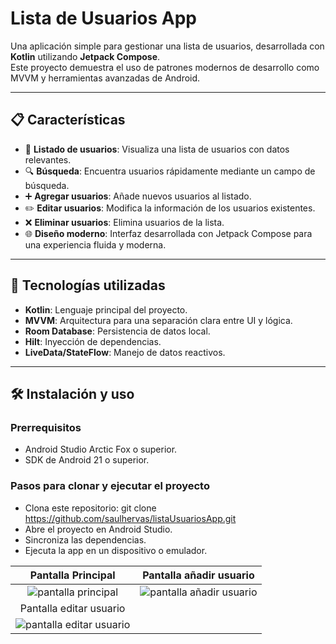 # Lista de Usuarios App

Una aplicación simple para gestionar una lista de usuarios, desarrollada con **Kotlin** utilizando **Jetpack Compose**.  
Este proyecto demuestra el uso de patrones modernos de desarrollo como MVVM y herramientas avanzadas de Android.

---

## 📋 Características

- 📂 **Listado de usuarios**: Visualiza una lista de usuarios con datos relevantes.  
- 🔍 **Búsqueda**: Encuentra usuarios rápidamente mediante un campo de búsqueda.  
- ➕ **Agregar usuarios**: Añade nuevos usuarios al listado.  
- ✏️ **Editar usuarios**: Modifica la información de los usuarios existentes.  
- ❌ **Eliminar usuarios**: Elimina usuarios de la lista.  
- 🌐 **Diseño moderno**: Interfaz desarrollada con Jetpack Compose para una experiencia fluida y moderna.  

---
## 🚀 Tecnologías utilizadas

- **Kotlin**: Lenguaje principal del proyecto.  
- **MVVM**: Arquitectura para una separación clara entre UI y lógica.  
- **Room Database**: Persistencia de datos local.  
- **Hilt**: Inyección de dependencias.  
- **LiveData/StateFlow**: Manejo de datos reactivos.  

---

## 🛠️ Instalación y uso

### Prerrequisitos
- Android Studio Arctic Fox o superior.  
- SDK de Android 21 o superior.
### Pasos para clonar y ejecutar el proyecto
- Clona este repositorio:
  git clone https://github.com/saulhervas/listaUsuariosApp.git
- Abre el proyecto en Android Studio.
- Sincroniza las dependencias.
- Ejecuta la app en un dispositivo o emulador.



|                               Pantalla Principal                              |                                   Pantalla añadir usuario                                |
|:------------------------------------------------------------------------------:|:------------------------------------------------------------------------------:|
|   ![pantalla principal](https://github.com/saulhervas/listaUsuariosApp/assets/136034899/df36225e-05fe-4c5a-8279-6d28d4dace47)   |    ![pantalla añadir usuario](https://github.com/saulhervas/listaUsuariosApp/assets/136034899/5a442560-5ee6-41d0-854a-381129528105)    |
|                               Pantalla editar usuario                              |    
|  ![pantalla editar usuario](https://github.com/saulhervas/listaUsuariosApp/assets/136034899/b5bdc71f-4999-44fc-ab29-e9d6987c5930)     |   
